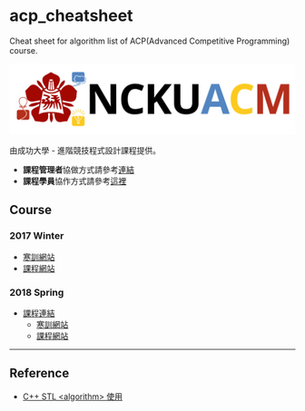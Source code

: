 # acp_cheatsheet
Cheat sheet for algorithm list of ACP(Advanced Competitive Programming) course.

![](./res/nckuacm_banner.png)

由成功大學 - 進階競技程式設計課程提供。

* **課程管理者**協做方式請參考[連結](HOW_TO_USE.md)
* **課程學員**協作方式請參考[這裡](CONTRIBUTING.md)

## Course

### 2017 Winter

* [寒訓網站](https://nckuacm.github.io/acp_cheatsheet/2017_winter/index.html)
* [課程網站](https://nckuacm.github.io/acp_cheatsheet/2017_winter/course.html)

### 2018 Spring

* [課程連結](2018_Spring/)
    * [寒訓網站](https://nckuacm.github.io/acp_cheatsheet/2018_spring/index.html)
    * [課程網站](https://nckuacm.github.io/acp_cheatsheet/2018_spring/course.html)

---

## Reference

* [C++ STL \<algorithm\> 使用](http://www.cplusplus.com/reference/algorithm/)
